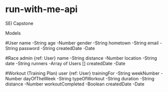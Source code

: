 # run-with-me-api
SEI Capstone 

Models 

#User 
name
	-String 
age
	-Number
gender
	-String
hometown
	-String
email
	-String
password
	-String
createdDate
	-Date


#Race 
admin {ref: User}
name
	-String
distance
	-Number
location
	-String
date
	-String
runners 
	-Array of Users []
createdDate
	-Date


#Workout (Training Plan)
user {ref: User}
trainingFor 
	-String
weekNumber
	-Number
dayOfTheWeek
	-String
typeOfWorkout
	-String
duration
	-String
distance
	-Number
workoutCompleted
	-Boolean
createdDate
	-Date
